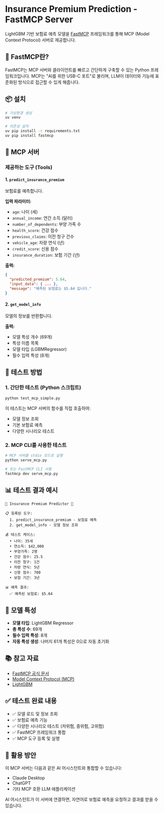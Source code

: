# Insurance Premium Prediction - FastMCP Server

LightGBM 기반 보험료 예측 모델을 [FastMCP](https://gofastmcp.com) 프레임워크를 통해 MCP (Model Context Protocol) 서버로 제공합니다.

## 🚀 FastMCP란?

FastMCP는 MCP 서버와 클라이언트를 빠르고 간단하게 구축할 수 있는 Python 프레임워크입니다. MCP는 "AI를 위한 USB-C 포트"로 불리며, LLM이 데이터와 기능에 표준화된 방식으로 접근할 수 있게 해줍니다.

## 📦 설치

```bash
# 가상환경 생성
uv venv

# 의존성 설치
uv pip install -r requirements.txt
uv pip install fastmcp
```

## 🏥 MCP 서버

### 제공하는 도구 (Tools)

#### 1. `predict_insurance_premium`
보험료를 예측합니다.

**입력 파라미터:**
- `age`: 나이 (세)
- `annual_income`: 연간 소득 (달러)
- `number_of_dependents`: 부양 가족 수
- `health_score`: 건강 점수
- `previous_claims`: 이전 청구 건수
- `vehicle_age`: 차량 연식 (년)
- `credit_score`: 신용 점수
- `insurance_duration`: 보험 기간 (년)

**출력:**
```json
{
  "predicted_premium": 5.64,
  "input_data": { ... },
  "message": "예측된 보험료는 $5.64 입니다."
}
```

#### 2. `get_model_info`
모델의 정보를 반환합니다.

**출력:**
- 모델 특성 개수 (69개)
- 특성 이름 목록
- 모델 타입 (LGBMRegressor)
- 필수 입력 특성 (8개)

## 🧪 테스트 방법

### 1. 간단한 테스트 (Python 스크립트)

```bash
python test_mcp_simple.py
```

이 테스트는 MCP 서버의 함수를 직접 호출하여:
- 모델 정보 조회
- 기본 보험료 예측
- 다양한 시나리오 테스트

### 2. MCP CLI를 사용한 테스트

```bash
# MCP 서버를 stdio 모드로 실행
python serve_mcp.py

# 또는 FastMCP CLI 사용
fastmcp dev serve_mcp.py
```

## 📊 테스트 결과 예시

```
🏥 Insurance Premium Predictor 🏥

📋 등록된 도구:
  1. predict_insurance_premium - 보험료 예측
  2. get_model_info - 모델 정보 조회

💰 테스트 케이스:
  • 나이: 35세
  • 연소득: $42,000
  • 부양가족: 2명
  • 건강 점수: 25.5
  • 이전 청구: 1건
  • 차량 연식: 5년
  • 신용 점수: 700
  • 보험 기간: 3년

📊 예측 결과:
  ✅ 예측된 보험료: $5.64
```

## 🔧 모델 특성

- **모델 타입**: LightGBM Regressor
- **총 특성 수**: 69개
- **필수 입력 특성**: 8개
- **자동 특성 생성**: 나머지 61개 특성은 0으로 자동 초기화

## 📚 참고 자료

- [FastMCP 공식 문서](https://gofastmcp.com)
- [Model Context Protocol (MCP)](https://modelcontextprotocol.io)
- [LightGBM](https://lightgbm.readthedocs.io/)

## ✅ 테스트 완료 내용

- ✅ 모델 로드 및 정보 조회
- ✅ 보험료 예측 기능
- ✅ 다양한 시나리오 테스트 (저위험, 중위험, 고위험)
- ✅ FastMCP 프레임워크 통합
- ✅ MCP 도구 등록 및 실행

## 🎯 활용 방안

이 MCP 서버는 다음과 같은 AI 어시스턴트와 통합할 수 있습니다:
- Claude Desktop
- ChatGPT
- 기타 MCP 호환 LLM 애플리케이션

AI 어시스턴트가 이 서버에 연결하면, 자연어로 보험료 예측을 요청하고 결과를 받을 수 있습니다.


